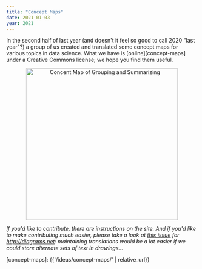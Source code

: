 ```yaml
---
title: "Concept Maps"
date: 2021-01-03
year: 2021
---
```


In the second half of last year (and doesn't it feel so good to call 2020 "last year"?)
a group of us created and translated some concept maps for various topics in data science.
What we have is [online][concept-maps] under a Creative Commons license;
we hope you find them useful.

<div align="center">
<img src="{{ '/files/2021/group_by-summarize.svg' | relative_url }}" alt="Concent Map of Grouping and Summarizing" width="400" />
</div>

*If you'd like to contribute, there are instructions on the site.
And if you'd like to make contributing much easier,
please take a look at [this issue](https://github.com/jgraph/drawio/issues/1208) for <http://diagrams.net>:
maintaining translations would be a lot easier if we could store alternate sets of text in drawings…*

[concept-maps]: {{'/ideas/concept-maps/' | relative_url}}
